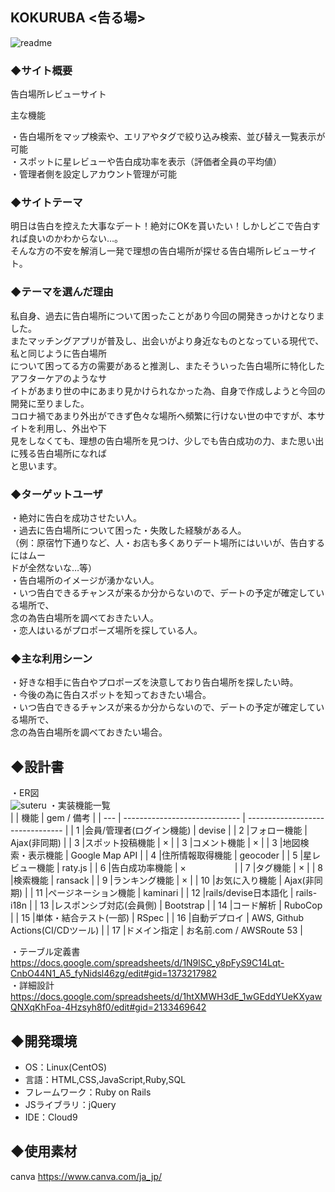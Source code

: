 ## KOKURUBA <告る場>

![readme](https://user-images.githubusercontent.com/94063037/168276636-f3924304-9f04-48af-8031-1956e496db62.gif)

### ◆サイト概要
告白場所レビューサイト</br>

主な機能</br>

・告白場所をマップ検索や、エリアやタグで絞り込み検索、並び替え一覧表示が可能</br>
・スポットに星レビューや告白成功率を表示（評価者全員の平均値）</br>
・管理者側を設定しアカウント管理が可能

### ◆サイトテーマ
明日は告白を控えた大事なデート！絶対にOKを貰いたい！しかしどこで告白すれば良いのかわからない…。</br>
そんな方の不安を解消し一発で理想の告白場所が探せる告白場所レビューサイト。

### ◆テーマを選んだ理由
私自身、過去に告白場所について困ったことがあり今回の開発きっかけとなりました。</br>
またマッチングアプリが普及し、出会いがより身近なものとなっている現代で、私と同じように告白場所</br>
について困ってる方の需要があると推測し、またそういった告白場所に特化したアフターケアのようなサ</br>
イトがあまり世の中にあまり見かけられなかった為、自身で作成しようと今回の開発に至りました。</br>
コロナ禍であまり外出ができず色々な場所へ頻繁に行けない世の中ですが、本サイトを利用し、外出や下</br>
見をしなくても、理想の告白場所を見つけ、少しでも告白成功の力、また思い出に残る告白場所になれば</br>
と思います。

### ◆ターゲットユーザ
・絶対に告白を成功させたい人。</br>
・過去に告白場所について困った・失敗した経験がある人。</br>
 （例：原宿竹下通りなど、人・お店も多くありデート場所にはいいが、告白するにはムー</br>
  ドが全然ないな…等）</br>
・告白場所のイメージが湧かない人。</br>
・いつ告白できるチャンスが来るか分からないので、デートの予定が確定している場所で、</br>
  念の為告白場所を調べておきたい人。</br>
・恋人はいるがプロポーズ場所を探している人。

### ◆主な利用シーン
・好きな相手に告白やプロポーズを決意しており告白場所を探したい時。</br>
・今後の為に告白スポットを知っておきたい場合。</br>
・いつ告白できるチャンスが来るか分からないので、デートの予定が確定している場所で、</br>
  念の為告白場所を調べておきたい場合。

## ◆設計書
・ER図</br>
![suteru](https://user-images.githubusercontent.com/94063037/168416198-66ff953a-1e71-4087-9fc8-cc19eddf53c8.png)
・実装機能一覧</br>
|     | 機能                          |  gem / 備考                      |
| --- | ----------------------------- | -------------------------------- |
|  1  |会員/管理者(ログイン機能)      | devise                           |
|  2  |フォロー機能                   | Ajax(非同期)                     |
|  3  |スポット投稿機能               | ×                                |
|  3  |コメント機能                   | ×                                |
|  3  |地図検索・表示機能             | Google Map API                   |
|  4  |住所情報取得機能               | geocoder                         |
|  5  |星レビュー機能                 | raty.js                          |
|  6  |告白成功率機能                 | × 　　　　　                     |
|  7  |タグ機能                       | ×                                |
|  8  |検索機能                       | ransack                          |
|  9  |ランキング機能                 | ×                                |
|  10 |お気に入り機能                 | Ajax(非同期)                     |
|  11 |ページネーション機能           | kaminari                         |
|  12 |rails/devise日本語化           | rails-i18n                       |
|  13 |レスポンシブ対応(会員側)       | Bootstrap                        |
|  14 |コード解析                     | RuboCop                          |
|  15 |単体・結合テスト(一部)	      | RSpec                            |
|  16 |自動デプロイ                   | AWS, Github Actions(CI/CDツール) |
|  17 |ドメイン指定                   | お名前.com / AWSRoute 53         |

・テーブル定義書</br>
https://docs.google.com/spreadsheets/d/1N9lSC_y8pFyS9C14Lqt-CnbO44N1_A5_fyNidsl46zg/edit#gid=1373217982</br>
・詳細設計</br>
https://docs.google.com/spreadsheets/d/1htXMWH3dE_1wGEddYUeKXyawQNXqKhFoa-4Hzsyh8f0/edit#gid=2133469642

## ◆開発環境
- OS：Linux(CentOS)
- 言語：HTML,CSS,JavaScript,Ruby,SQL
- フレームワーク：Ruby on Rails
- JSライブラリ：jQuery
- IDE：Cloud9

## ◆使用素材
canva https://www.canva.com/ja_jp/